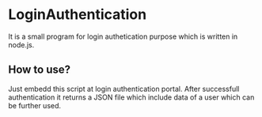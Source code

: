 # LoginAuthentication 
It is a small program for login authetication purpose which is written in node.js.

## How to use?
Just embedd this script at login authentication portal.
After successfull authentication it returns a JSON file which include data of a user which can be further used.
